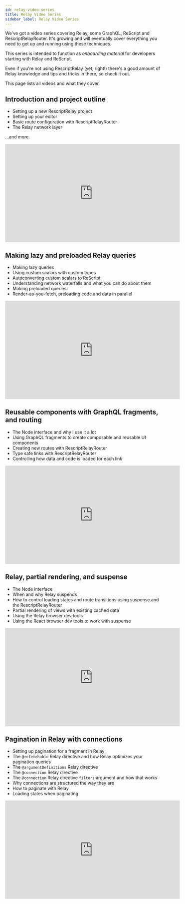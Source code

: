 ```yaml
---
id: relay-video-series
title: Relay Video Series
sidebar_label: Relay Video Series
---
```


We've got a video series covering Relay, some GraphQL, ReScript and RescriptRelayRouter. It's growing and will eventually cover everything you need to get up and running using these techniques.

This series is intended to function as _onboarding material_ for developers starting with Relay and ReScript.

Even if you're not using RescriptRelay (yet, right!) there's a good amount of Relay knowledge and tips and tricks in there, so check it out.

This page lists all videos and what they cover.

## Introduction and project outline

- Setting up a new RescriptRelay project
- Setting up your editor
- Basic route configuration with RescriptRelayRouter
- The Relay network layer

...and more.

<iframe
  width="560"
  height="315"
  src="https://www.youtube.com/embed/DmleG6V1_zE"
  title="YouTube video player"
  frameborder="0"
  allow="accelerometer; autoplay; clipboard-write; encrypted-media; gyroscope; picture-in-picture"
  allowfullscreen>
</iframe>

## Making lazy and preloaded Relay queries

- Making lazy queries
- Using custom scalars with custom types
- Autoconverting custom scalars to ReScript
- Understanding network waterfalls and what you can do about them
- Making preloaded queries
- Render-as-you-fetch, preloading code and data in parallel

<iframe
  width="560"
  height="315"
  src="https://www.youtube.com/embed/pd9cX2nZnSk"
  title="YouTube video player"
  frameborder="0"
  allow="accelerometer; autoplay; clipboard-write; encrypted-media; gyroscope; picture-in-picture"
  allowfullscreen>
</iframe>

## Reusable components with GraphQL fragments, and routing

- The Node interface and why I use it a lot
- Using GraphQL fragments to create composable and reusable UI components
- Creating new routes with RescriptRelayRouter
- Type safe links with RescriptRelayRouter
- Controlling how data and code is loaded for each link

<iframe
  width="560"
  height="315"
  src="https://www.youtube.com/embed/W3fcG239i-I"
  title="YouTube video player"
  frameborder="0"
  allow="accelerometer; autoplay; clipboard-write; encrypted-media; gyroscope; picture-in-picture"
  allowfullscreen>
</iframe>

## Relay, partial rendering, and suspense

- The Node interface
- When and why Relay suspends
- How to control loading states and route transitions using suspense and the RescriptRelayRouter
- Partial rendering of views with existing cached data
- Using the Relay browser dev tools
- Using the React browser dev tools to work with suspense

<iframe
  width="560"
  height="315"
  src="https://www.youtube.com/embed/y6c4QI9gOXc"
  title="YouTube video player"
  frameborder="0"
  allow="accelerometer; autoplay; clipboard-write; encrypted-media; gyroscope; picture-in-picture"
  allowfullscreen>
</iframe>

## Pagination in Relay with connections

- Setting up pagination for a fragment in Relay
- The `@refetchable` Relay directive and how Relay optimizes your pagination queries
- The `@argumentDefinitions` Relay directive
- The `@connection` Relay directive
- The `@connection` Relay directive `filters` argument and how that works
- Why connections are structured the way they are
- How to paginate with Relay
- Loading states when paginating

<iframe
  width="560"
  height="315"
  src="https://www.youtube.com/embed/QM0UkgRxQ2E"
  title="YouTube video player"
  frameborder="0"
  allow="accelerometer; autoplay; clipboard-write; encrypted-media; gyroscope; picture-in-picture"
  allowfullscreen>
</iframe>
